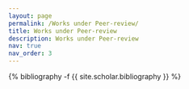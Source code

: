 ```yaml
---
layout: page
permalink: /Works under Peer-review/
title: Works under Peer-review
description: Works under Peer-review
nav: true
nav_order: 3
---
```

<!-- _pages/publications.md -->

<div class="publications">
{% bibliography -f {{ site.scholar.bibliography }} %}
</div>